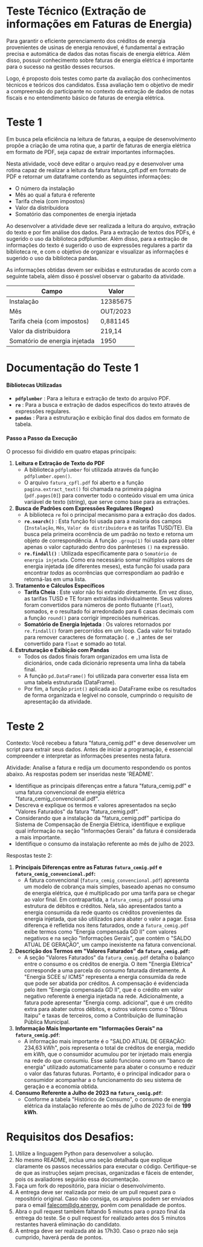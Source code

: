 # Teste Técnico (Extração de informações em Faturas de Energia)

Para garantir o eficiente gerenciamento dos créditos de energia provenientes de usinas de energia renovável, é fundamental a extração precisa e automática de dados das notas fiscais de energia elétrica. Além disso, possuir conhecimento sobre faturas de energia elétrica é importante para o sucesso na gestão desses recursos.

Logo, é proposto dois testes como parte da avaliação dos conhecimentos técnicos e teóricos dos candidatos. Essa avaliação tem o objetivo de medir a compreensão do participante no contexto da extração de dados de notas fiscais e no entendimento básico de faturas de energia elétrica.

# Teste 1

Em busca pela eficiência na leitura de faturas, a equipe de desenvolvimento propõe a criação de uma rotina que, a partir de faturas de energia elétrica em formato de PDF, seja capaz de extrair importantes informações.

Nesta atividade, você deve editar o arquivo read.py e desenvolver uma rotina capaz de realizar a leitura da fatura fatura_cpfl.pdf em formato de PDF e retornar um dataframe contendo as seguintes informações:

- O número da instalação
- Mês ao qual a fatura é referente
- Tarifa cheia (com impostos)
- Valor da distribuidora
- Somatório das componentes de energia injetada

Ao desenvolver a atividade deve ser realizada a leitura do arquivo, extração do texto e por fim análise dos dados. Para a extração de textos dos PDFs, é sugerido o uso da biblioteca pdfplumber. Além disso, para a extração de informações do texto é sugerido o uso de expressões regulares a partir da biblioteca re, e com o objetivo de organizar e visualizar as informações é sugerido o uso da biblioteca pandas.

As informações obtidas devem ser exibidas e estruturadas de acordo com a seguinte tabela, além disso é possível observar o gabarito da atividade.

| Campo                          | Valor    |
| ------------------------------ | -------- |
| Instalação                   | 12385675 |
| Mês                           | OUT/2023 |
| Tarifa cheia (com impostos)    | 0,881145 |
| Valor da distribuidora         | 219,14   |
| Somatório de energia injetada | 1950     |

# Documentação do Teste 1

#### Bibliotecas Utilizadas

* **`pdfplumber`** : Para a leitura e extração de texto do arquivo PDF.
* **`re`** : Para a busca e extração de dados específicos do texto através de expressões regulares.
* **`pandas`** : Para a estruturação e exibição final dos dados em formato de tabela.

#### Passo a Passo da Execução

O processo foi dividido em quatro etapas principais:

1. **Leitura e Extração de Texto do PDF**
   * A biblioteca `pdfplumber` foi utilizada através da função `pdfplumber.open()`.
   * O arquivo `fatura_cpfl.pdf` foi aberto e a função `pagina.extract_text()` foi chamada na primeira página (`pdf.pages[0]`) para converter todo o conteúdo visual em uma única variável de texto (string), que serve como base para as extrações.
2. **Busca de Padrões com Expressões Regulares (Regex)**
   * A biblioteca `re` foi o principal mecanismo para a extração dos dados.
   * **`re.search()`** : Esta função foi usada para a maioria dos campos (`Instalação`, `Mês`, `Valor da distribuidora` e as tarifas TUSD/TE). Ela busca pela primeira ocorrência de um padrão no texto e retorna um objeto de correspondência. A função `.group(1)` foi usada para obter apenas o valor capturado dentro dos parênteses `()` na expressão.
   * **`re.findall()`** : Utilizada especificamente para o `Somatório de energia injetada`. Como era necessário somar múltiplos valores de energia injetada (de diferentes meses), esta função foi usada para encontrar *todas* as ocorrências que correspondiam ao padrão e retorná-las em uma lista.
3. **Tratamento e Cálculos Específicos**
   * **Tarifa Cheia** : Este valor não foi extraído diretamente. Em vez disso, as tarifas TUSD e TE foram extraídas individualmente. Seus valores foram convertidos para números de ponto flutuante (`float`), somados, e o resultado foi arredondado para 6 casas decimais com a função `round()` para corrigir imprecisões numéricas.
   * **Somatório de Energia Injetada** : Os valores retornados por `re.findall()` foram percorridos em um loop. Cada valor foi tratado para remover caracteres de formatação (`.` e `,`) antes de ser convertido para `float` e somado ao total.
4. **Estruturação e Exibição com Pandas**
   * Todos os dados finais foram organizados em uma lista de dicionários, onde cada dicionário representa uma linha da tabela final.
   * A função `pd.DataFrame()` foi utilizada para converter essa lista em uma tabela estruturada (DataFrame).
   * Por fim, a função `print()` aplicada ao DataFrame exibe os resultados de forma organizada e legível no console, cumprindo o requisito de apresentação da atividade.

# Teste 2

Contexto: Você recebeu a fatura "fatura_cemig.pdf" e deve desenvolver um script para extrair seus dados. Antes de iniciar a programação, é essencial compreender e interpretar as informações presentes nesta fatura.

Atividade: Analise a fatura e redija um documento respondendo os pontos abaixo. As respostas podem ser inseridas neste 'README'.

- Identifique as principais diferenças entre a fatura "fatura_cemig.pdf" e uma fatura convencional de energia elétrica "fatura_cemig_convencional.pdf".
- Descreva e explique os termos e valores apresentados na seção "Valores Faturados" da fatura "fatura_cemig.pdf".
- Considerando que a instalação da "fatura_cemig.pdf" participa do Sistema de Compensação de Energia Elétrica, identifique e explique qual informação na seção "Informações Gerais" da fatura é considerada a mais importante.
- Identifique o consumo da instalação referente ao mês de julho de 2023.

Respostas teste 2:

1. **Principais Diferenças entre as Faturas `fatura_cemig.pdf` e `fatura_cemig_convencional.pdf`:**
   * A fatura convencional (`fatura_cemig_convencional.pdf`) apresenta um modelo de cobrança mais simples, baseado apenas no consumo de energia elétrica, que é multiplicado por uma tarifa para se chegar ao valor final. Em contrapartida, a `fatura_cemig.pdf` possui uma estrutura de débitos e créditos. Nela, são apresentados tanto a energia consumida da rede quanto os créditos provenientes da energia injetada, que são utilizados para abater o valor a pagar. Essa diferença é refletida nos itens faturados, onde a `fatura_cemig.pdf` exibe termos como "Energia compensada GD II" com valores negativos e na seção "Informações Gerais", que contém o "SALDO ATUAL DE GERAÇÃO", um campo inexistente na fatura convencional.
2. **Descrição dos Termos em "Valores Faturados" da `fatura_cemig.pdf`:**
   * A seção "Valores Faturados" da `fatura_cemig.pdf` detalha o balanço entre o consumo e os créditos de energia. O item "Energia Elétrica" corresponde a uma parcela do consumo faturada diretamente. A "Energia SCEE s/ ICMS" representa a energia consumida da rede que pode ser abatida por créditos. A compensação é evidenciada pelo item "Energia compensada GD II", que é o crédito em valor negativo referente à energia injetada na rede. Adicionalmente, a fatura pode apresentar "Energia comp. adicional", que é um crédito extra para abater outros débitos, e outros valores como o "Bônus Itaipu" e taxas de terceiros, como a Contribuição de Iluminação Pública Municipal.
3. **Informação Mais Importante em "Informações Gerais" na `fatura_cemig.pdf`**:
   * A informação mais importante é o "SALDO ATUAL DE GERAÇÃO: 234,63 kWh", pois representa o total de créditos de energia, medido em kWh, que o consumidor acumulou por ter injetado mais energia na rede do que consumiu. Esse saldo funciona como um "banco de energia" utilizado automaticamente para abater o consumo e reduzir o valor das faturas futuras. Portanto, é o principal indicador para o consumidor acompanhar a o funcionamento do seu sistema de geração e a economia obtida.
4. **Consumo Referente a Julho de 2023 na `fatura_cemig.pdf`**:
   * Conforme a tabela "Histórico de Consumo", o consumo de energia elétrica da instalação referente ao mês de julho de 2023 foi de **199 kWh**.

# Requisitos dos Desafios:

1. Utilize a linguagem Python para desenvolver a solução.
2. No mesmo README, inclua uma seção detalhada que explique claramente os passos necessários para executar o código. Certifique-se de que as instruções sejam precisas, organizadas e fáceis de entender, pois os avaliadores seguirão essa documentação.
3. Faça um fork do repositório, para iniciar o desenvolvimento.
4. A entrega deve ser realizada por meio de um pull request para o repositório original. Caso não consiga, os arquivos podem ser enviados para o email falecom@dg.energy, porém com penalidade de pontos.
5. Abra o pull request também faltando 5 minutos para o prazo final da entrega do teste. Se o pull request for realizado antes dos 5 minutos restantes haverá eliminação do candidato.
6. A entrega deve ser realizada até às 17h30. Caso o prazo não seja cumprido, haverá perda de pontos.

